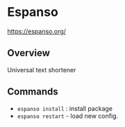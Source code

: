 # Espanso

https://espanso.org/

## Overview

Universal text shortener

## Commands

- `espanso install` : install package
- `espanso restart` - load new config.




